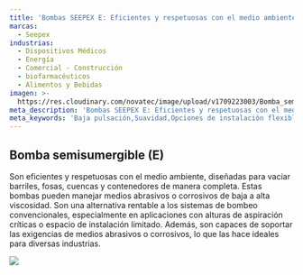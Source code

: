 ```yaml
---
title: 'Bombas SEEPEX E: Eficientes y respetuosas con el medio ambiente'
marcas:
  - Seepex
industrias:
  - Dispositivos Médicos
  - Energía
  - Comercial - Construcción
  - biofarmacéuticos
  - Alimentos y Bebidas
imagen: >-
  https://res.cloudinary.com/novatec/image/upload/v1709223003/Bomba_semisumergible_E_Seepex_oqunqb.jpg
meta_description: 'Bombas SEEPEX E: Eficientes y respetuosas con el medio ambiente'
meta_keywords: 'Baja pulsación,Suavidad,Opciones de instalación flexibles,Compatibilidad'
---
```


## Bomba semisumergible (E)

Son eficientes y respetuosas con el medio ambiente, diseñadas para vaciar barriles, fosas, cuencas y contenedores de manera completa. Estas bombas pueden manejar medios abrasivos o corrosivos de baja a alta viscosidad. Son una alternativa rentable a los sistemas de bombeo convencionales, especialmente en aplicaciones con alturas de aspiración críticas o espacio de instalación limitado. Además, son capaces de soportar las exigencias de medios abrasivos o corrosivos, lo que las hace ideales para diversas industrias.

![](https://res.cloudinary.com/novatec/image/upload/v1709223003/Bomba_semisumergible_E_Seepex_oqunqb.jpg)
